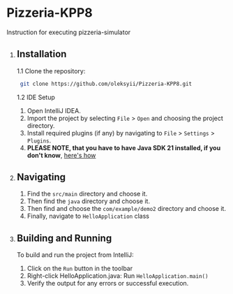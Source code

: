# Pizzeria-KPP8
Instruction for executing pizzeria-simulator
1. ## Installation
   1.1 Clone the repository:

   ```bash
    git clone https://github.com/oleksyii/Pizzeria-KPP8.git
   ```
   1.2 IDE Setup
    1. Open IntelliJ IDEA.
    2. Import the project by selecting `File` > `Open` and choosing the project directory.
    3. Install required plugins (if any) by navigating to `File` > `Settings` > `Plugins`.
    4. <b>PLEASE NOTE, that you have to have Java SDK 21 installed, if you don't know</b>, [here's how](https://www.jetbrains.com/help/idea/sdk.html)

2. ## Navigating
   1. Find the `src/main` directory and choose it.
   2. Then find the `java` directory and choose it.
   3. Then find and choose the `com/example/demo2` directory and choose it.
   4. Finally, navigate to `HelloApplication` class

3. ## Building and Running
   To build and run the project from IntelliJ:
      1. Click on the `Run` button in the toolbar
      2. Right-click HelloApplication.java: Run `HelloApplication.main()`
      3. Verify the output for any errors or successful execution.
